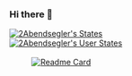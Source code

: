 ### Hi there 👋

[![2Abendsegler's States](https://github-readme-stats.vercel.app/api?username=2Abendsegler&show_icons=true&include_all_commits=true&theme=gruvbox&border_radius=10&card_width=445)](https://github.com/2Abendsegler)<br>
[![2Abendsegler's User States](https://github-readme-stats.vercel.app/api/top-langs/?username=2Abendsegler&layout=compact&theme=gruvbox&border_radius=10&card_width=445)](https://github.com/2Abendsegler)<br><br>
&nbsp;&nbsp; &nbsp; &nbsp; &nbsp; &nbsp;[![Readme Card](https://github-readme-stats.vercel.app/api/pin/?username=2Abendsegler&repo=GClh&theme=gruvbox&border_radius=10&card_width=445)](https://github.com/2Abendsegler/GClh)
